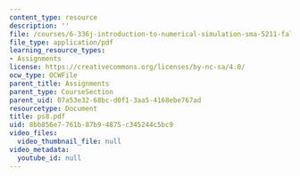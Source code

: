 ```yaml
---
content_type: resource
description: ''
file: /courses/6-336j-introduction-to-numerical-simulation-sma-5211-fall-2003/8bb856e7761b87b94875c345244c5bc9_ps8.pdf
file_type: application/pdf
learning_resource_types:
- Assignments
license: https://creativecommons.org/licenses/by-nc-sa/4.0/
ocw_type: OCWFile
parent_title: Assignments
parent_type: CourseSection
parent_uid: 07a53e32-68bc-d0f1-3aa5-4168ebe767ad
resourcetype: Document
title: ps8.pdf
uid: 8bb856e7-761b-87b9-4875-c345244c5bc9
video_files:
  video_thumbnail_file: null
video_metadata:
  youtube_id: null
---
```


